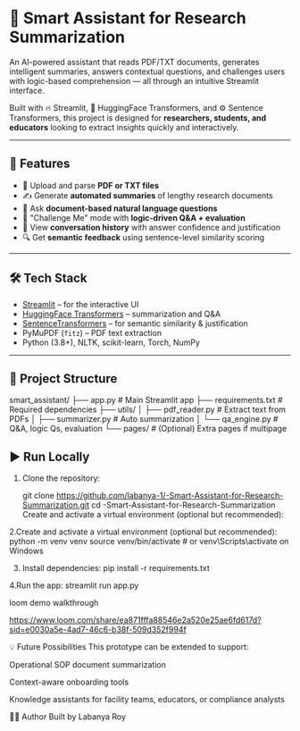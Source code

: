 # 🧠 Smart Assistant for Research Summarization

An AI-powered assistant that reads PDF/TXT documents, generates intelligent summaries, answers contextual questions, and challenges users with logic-based comprehension — all through an intuitive Streamlit interface.

Built with 🔥 Streamlit, 🤗 HuggingFace Transformers, and ⚙️ Sentence Transformers, this project is designed for **researchers, students, and educators** looking to extract insights quickly and interactively.

---

## 🚀 Features

- 📄 Upload and parse **PDF or TXT files**
- ✍️ Generate **automated summaries** of lengthy research documents
- 🤖 Ask **document-based natural language questions**
- 🧠 "Challenge Me" mode with **logic-driven Q&A + evaluation**
- 💬 View **conversation history** with answer confidence and justification
- 🔍 Get **semantic feedback** using sentence-level similarity scoring

---

## 🛠️ Tech Stack

- [Streamlit](https://streamlit.io/) – for the interactive UI
- [HuggingFace Transformers](https://huggingface.co/) – summarization and Q&A
- [SentenceTransformers](https://www.sbert.net/) – for semantic similarity & justification
- PyMuPDF (`fitz`) – PDF text extraction
- Python (3.8+), NLTK, scikit-learn, Torch, NumPy

---

## 📂 Project Structure
smart_assistant/
├── app.py # Main Streamlit app
├── requirements.txt # Required dependencies
├── utils/
│ ├── pdf_reader.py # Extract text from PDFs
│ ├── summarizer.py # Auto summarization
│ └── qa_engine.py # Q&A, logic Qs, evaluation
└── pages/ # (Optional) Extra pages if multipage


## ▶️ Run Locally

1. Clone the repository:

   git clone https://github.com/labanya-1/-Smart-Assistant-for-Research-Summarization.git
   cd -Smart-Assistant-for-Research-Summarization
   Create and activate a virtual environment (optional but recommended):
   
 2.Create and activate a virtual environment (optional but recommended):
 python -m venv venv
source venv/bin/activate    # or venv\Scripts\activate on Windows

3. Install dependencies:
   pip install -r requirements.txt

4.Run the app:
streamlit run app.py


loom demo walkthrough

https://www.loom.com/share/ea871fffa88546e2a520e25ae6fd617d?sid=e0030a5e-4ad7-46c6-b38f-509d352f994f



💡 Future Possibilities
This prototype can be extended to support:

Operational SOP document summarization

Context-aware onboarding tools

Knowledge assistants for facility teams, educators, or compliance analysts


👩‍💻 Author
Built by Labanya Roy 


